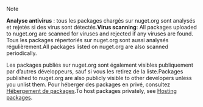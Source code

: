 > [!Note]
> <span data-ttu-id="b405d-101">**Analyse antivirus** : tous les packages chargés sur nuget.org sont analysés et rejetés si des virus sont détectés.</span><span class="sxs-lookup"><span data-stu-id="b405d-101">**Virus scanning**: All packages uploaded to nuget.org are scanned for viruses and rejected if any viruses are found.</span></span> <span data-ttu-id="b405d-102">Tous les packages répertoriés sur nuget.org sont aussi analysés régulièrement.</span><span class="sxs-lookup"><span data-stu-id="b405d-102">All packages listed on nuget.org are also scanned periodically.</span></span>
>
> <span data-ttu-id="b405d-103">Les packages publiés sur nuget.org sont également visibles publiquement par d’autres développeurs, sauf si vous les retirez de la liste.</span><span class="sxs-lookup"><span data-stu-id="b405d-103">Packages published to nuget.org are also publicly visible to other developers unless you unlist them.</span></span> <span data-ttu-id="b405d-104">Pour héberger des packages en privé, consultez [Hébergement de packages](../../hosting-packages/overview.md).</span><span class="sxs-lookup"><span data-stu-id="b405d-104">To host packages privately, see [Hosting packages](../../hosting-packages/overview.md).</span></span>